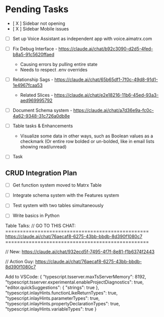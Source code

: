 # Pending Tasks

- [ X ] Sidebar not opening
- [ X ] Sidebar Mobile issues
- [ ] Set up Voice Assistant as independent app with voice.aimatrx.com
- [ ] Fix Debug Interface - https://claude.ai/chat/b92c3090-d2d5-4fed-b8a5-91c5620ffaed
  - Causing errors by pulling entire state
  - Needs to respect .env overrides
- [ ] Relationship Sags - https://claude.ai/chat/65b65df1-7f0c-49d8-91d1-1e4967fcaa53
  - Related Slices - https://claude.ai/chat/e2e18216-11b6-45ed-93a3-aed969995792
- [ ] Document Schema system - https://claude.ai/chat/a7d36e9a-fc0c-4a62-9348-31c726a0db8e
- [ ] Table tasks & Enhancements
  - Visualize some data in other ways, such as Boolean values as a checkmark (Or entire row bolded or un-bolded, like in email lists showing read/unread)
- [ ] Task



## CRUD Integration Plan

- [ ] Get function system moved to Matrx Table
- [ ] Integrate schema system with the Features system
- [ ] Test system with two tables simultaneously
- [ ] Write basics in Python


Table Talks:
// GO TO THIS CHAT: =================================================    https://claude.ai/chat/76aecaf8-6275-43bb-bbdb-8d390f1080c7 =================================================

// New: https://claude.ai/chat/932ecd5f-7495-4f7f-8e81-f1b6374f2443

// Action Guy: https://claude.ai/chat/76aecaf8-6275-43bb-bbdb-8d390f1080c7



Add to VSCode:
{
"typescript.tsserver.maxTsServerMemory": 8192,
"typescript.tsserver.experimental.enableProjectDiagnostics": true,
"editor.quickSuggestions": {
"strings": true
},
"typescript.inlayHints.functionLikeReturnTypes": true,
"typescript.inlayHints.parameterTypes": true,
"typescript.inlayHints.propertyDeclarationTypes": true,
"typescript.inlayHints.variableTypes": true
}

